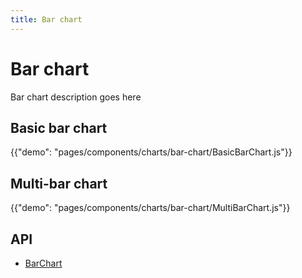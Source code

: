 ```yaml
---
title: Bar chart
---
```


# Bar chart

<p class="description">Bar chart description goes here</p>

## Basic bar chart

{{"demo": "pages/components/charts/bar-chart/BasicBarChart.js"}}

## Multi-bar chart

{{"demo": "pages/components/charts/bar-chart/MultiBarChart.js"}}

## API

- [BarChart](/api/data-grid/bar-chart-props/)
